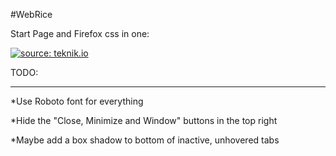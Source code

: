 #WebRice

Start Page and Firefox css in one:

<a href="https://u.teknik.io/vElUHu.png"><img src="https://u.teknik.io/vElUHu.png" title="source: teknik.io" /></a>

TODO:

----
  
  *Use Roboto font for everything
  
  *Hide the "Close, Minimize and Window" buttons in the top right
  
  *Maybe add a box shadow to bottom of inactive, unhovered tabs

